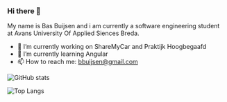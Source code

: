 ### Hi there 👋
My name is Bas Buijsen and i am currently a software engineering student at Avans University Of Applied Siences Breda.
<br/>
- 🔭 I’m currently working on ShareMyCar and Praktijk Hoogbegaafd
- 🌱 I’m currently learning Angular
- 📫 How to reach me: bbuijsen@gmail.com

![GitHub stats](https://github-readme-stats.vercel.app/api?username=deBasMan21&show_icons=true&theme=dark&count_private=true)

![Top Langs](https://github-readme-stats.vercel.app/api/top-langs/?username=deBasMan21&theme=dark&langs_count=10&layout=compact&hide=html,css)
